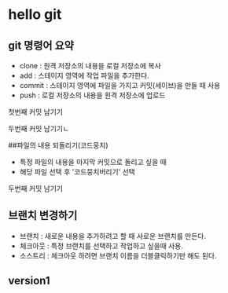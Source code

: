 # hello git
## git 명령어 요약

- clone : 원격 저장소의 내용을 로컬 저장소에 복사
- add : 스테이지 영역에 작업 파일을 추가한다.
- commit : 스테이지 영역에 파일을 가지고 커밋(세이브)을 만들 때 사용
- push : 로컬 저장소의 내용을 원격 저장소에 업로드

첫번째 커밋 남기기

두번째 커밋 남기기ㄴ


##파일의 내용 되돌리기(코드뭉치)
- 특정 파일의 내용을 마지막 커밋으로 돌리고 싶을 때
- 해당 파일 선택 후 '코드뭉치버리기' 선택

두번째 커밋 남기기

## 브랜치 변경하기
- 브랜치 : 새로운 내용을 추가하려고 할 때 사로운 브랜치를 만든다.
- 체크아웃 : 특정 브랜치를 선택하고 작업하고 싶을때 사용.
- 소스트리 : 체크아웃 하려면 브랜치 이름을 더블클릭하기만 해도 된다.


## version1

